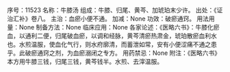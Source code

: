 序号：11523
名称：牛膝汤
组成：牛膝、归尾、黄芩、加琥珀末少许。
出处：《证治汇补》卷八。
主治：血瘀小便不通。
加减：None
功效：破瘀通窍。
用法用量：None
制备方法：None
临床应用：None
各家论述：《医略六书》：牛膝化瘀血，以通利二便，归尾破血瘀，以调和经脉，黄芩清瘀热肃金，琥珀散瘀血利水也。水煎温服，使血化气行，则水府廓清，而蓄泄如常，安有小便涩痛不通之患乎。此破瘀通窍之剂，为血瘀溺闭之专方。
用药禁忌：None
附注：《医略六书》本方用牛膝三钱，归尾三钱，黄芩钱半。水煎、去滓温服。
